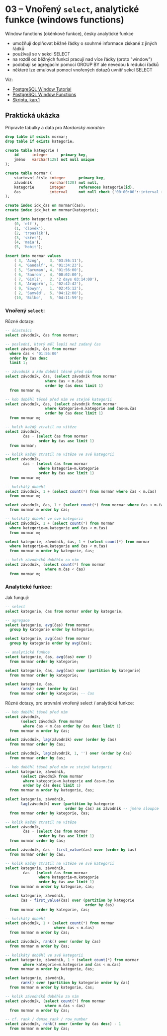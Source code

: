# 03 – Vnořený `select`, analytické funkce (windows functions)

Window functions (okénkové funkce), česky analytické funkce

- umožňují doplňovat běžné řádky o souhrné informace získané z jiných řádků
- používají se v sekci SELECT
- na rozdíl od běžných funkcí pracují nad více řádky (proto "window")
- podobají se agregacím pomocí GROUP BY ale nevedou k redukci řádků
- některé lze emulovat pomocí vnořených dotazů uvnitř sekcí SELECT

Viz:

- [PostgreSQL Window Tutorial](https://www.postgresql.org/docs/current/tutorial-window.html)
- [PostgreSQL Window Functions](https://www.postgresql.org/docs/current/functions-window.html)
- [Skripta, kap.1](https://ki.ujep.cz/opory/Aplikovana_Informatika/Bc/Relacni_databazove_systemy.pdf)

## Praktická ukázka

Připravte tabulky a data pro _Mordorský maratón_:

```sql
drop table if exists mormar;
drop table if exists kategorie;

create table kategorie (
    id      integer      primary key,
    jméno   varchar(128) not null unique
);

create table mormar (
    startovní_číslo integer      primary key,
    závodník        varchar(128) not null,
    kategorie       integer	     references kategorie(id),
    čas             interval     not null check ('00:00:00'::interval < čas)
);

create index idx_čas on mormar(čas);
create index idx_kat on mormar(kategorie);

insert into kategorie values
    (0, 'elf'),
    (1, 'člověk'),
    (2, 'trpaslík'),
    (3, 'skřet'),
    (4, 'maia'),
    (5, 'hobit');

insert into mormar values
    ( 3, 'Azog',    3, '03:56:11'),
    ( 4, 'Gandalf', 4, '01:34:23'),
    ( 5, 'Saruman', 4, '01:56:00'),
    ( 6, 'Sauron',  4, '00:02:00'),
    ( 7, 'Gimli',   2, '2 days 03:14:00'),
    ( 8, 'Aragorn', 1, '02:42:42'),
    ( 9, 'Eowyn',   1, '02:45:12'),
    ( 2, 'Samvěd',  5, '04:12:00'),
    (10, 'Bilbo',   5, '04:11:59');
```

### Vnořený `select`:

Různé dotazy:

```sql
-- účastníci
select závodník, čas from mormar;

-- poslední, který měl lepší než zadaný čas
select závodník, čas from mormar
  where čas < '01:56:00'
  order by čas desc
  limit 1;

-- závodník a kdo doběhl těsně před ním
select závodník, čas, (select závodník from mormar
                  where čas < m.čas
                  order by čas desc limit 1)
  from mormar m;

-- kdo doběhl těsně před ním ve stejné kategorii
select závodník, čas, (select závodník from mormar
                  where kategorie=m.kategorie and čas<m.čas
                  order by čas desc limit 1)
  from mormar m;

-- kolik každý ztratil na vítěze
select závodník,
        čas - (select čas from mormar
               order by čas asc limit 1)
  from mormar;

-- kolik každý ztratil na vítěze ve své kategorii
select závodník,
        čas - (select čas from mormar
               where kategorie=m.kategorie
               order by čas asc limit 1)
  from mormar m;

-- kolikátý doběhl
select závodník, 1 + (select count(*) from mormar where čas < m.čas)
  from mormar m;

select závodník, čas, 1 + (select count(*) from mormar where čas < m.čas)
  from mormar m order by čas;

-- kolikátý doběhl ve své kategorii
select závodník, 1 + (select count(*) from mormar
  where kategorie=m.kategorie and čas < m.čas)
  from mormar m;

select kategorie, závodník, čas, 1 + (select count(*) from mormar
  where kategorie=m.kategorie and čas < m.čas)
  from mormar m order by kategorie, čas;

-- kolik závodníků doběhlo za ním
select závodník, (select count(*) from mormar
                  where m.čas < čas)
  from mormar m;
```

### Analytické funkce:

Jak fungují:

```sql
-- select
select kategorie, čas from mormar order by kategorie;

-- agregace
select kategorie, avg(čas) from mormar
  group by kategorie order by kategorie;

select kategorie, avg(čas) from mormar
  group by kategorie order by avg(čas);

-- analytické funkce
select kategorie, čas, avg(čas) over ()
  from mormar order by kategorie;

select kategorie, čas, avg(čas) over (partition by kategorie)
  from mormar order by kategorie;

select kategorie, čas,
       rank() over (order by čas)
  from mormar order by kategorie; -- čas
```

Různé dotazy, pro srovnání vnořený select / analytická funkce:

```sql
-- kdo doběhl těsně před ním
select závodník,
       (select závodník from mormar
        where čas < m.čas order by čas desc limit 1)
  from mormar m order by čas;

select závodník, lag(závodník) over (order by čas)
  from mormar order by čas;

select závodník, lag(závodník, 1, '') over (order by čas)
  from mormar order by čas;

-- kdo doběhl těsně před ním ve stejné kategorii
select kategorie, závodník,
       (select závodník from mormar
        where kategorie=m.kategorie and čas<m.čas
        order by čas desc limit 1)
  from mormar m order by kategorie, čas;

select kategorie, závodník,
       lag(závodník) over (partition by kategorie
                           order by čas) as závodník -- jméno sloupce
  from mormar order by kategorie, čas;

-- kolik každý ztratil na vítěze
select závodník,
        čas - (select čas from mormar
               order by čas asc limit 1)
  from mormar order by čas;

select závodník, čas - first_value(čas) over (order by čas)
  from mormar order by čas;

-- kolik každý ztratil na vítěze ve své kategorii
select kategorie, závodník,
        čas - (select čas from mormar
               where kategorie=m.kategorie
               order by čas asc limit 1)
  from mormar m order by kategorie, čas;

select kategorie, závodník,
       čas - first_value(čas) over (partition by kategorie
                                    order by čas)
  from mormar order by kategorie, čas;

-- kolikátý doběhl
select závodník, 1 + (select count(*) from mormar
                      where čas < m.čas)
  from mormar m order by čas;

select závodník, rank() over (order by čas)
  from mormar m order by čas;

-- kolikátý doběhl ve své kategorii
select kategorie, závodník, 1 + (select count(*) from mormar
        where kategorie=m.kategorie and čas < m.čas)
  from mormar m order by kategorie, čas;

select kategorie, závodník,
       rank() over (partition by kategorie order by čas)
  from mormar m order by kategorie, čas;

-- kolik závodníků doběhlo za ním
select závodník, (select count(*) from mormar
                  where m.čas < čas)
  from mormar m order by čas;

-- cf. rank / dense_rank / row_number
select závodník, rank() over (order by čas desc) - 1
  from mormar m order by čas;
```

<!-- ## Pokračování z [lekce 02](../02/README.md): referenční integrita a integrita dat

#### Databáze se musí umět ubránit špatným datům!

Tabulky `city`, `weather` s klíči, indexy a validací (omezením) dat:

- [Klíče, unikátní index, omezení](./weather-1.sql)
- [Jednodušší, modernější syntaxe, přidán cizí klíč](./weather-2.sql)
- [Zjednodušená syntaxe](./weather-3.sql)
- [Vložení dat](./weather-insert.sql)

JOIN a WHERE nyní používají indexovaná pole:

```sql
SELECT * FROM city;
SELECT * FROM weather;
SELECT * FROM city, weather;

SELECT * FROM city, weather WHERE id = city_id;
SELECT name, temp_lo as lo, temp_hi as hi FROM city, weather WHERE id = city_id;

SELECT * FROM city JOIN weather ON id = city_id;

SELECT * FROM city LEFT JOIN weather ON id = city_id;
SELECT * FROM city RIGHT JOIN weather ON id = city_id; -- zde stejné jako inner join! FK to jistí.
```

### Mazání záznamů se závislými záznamy:

Nelze:

- [ON DELETE NO ACTION](./weather-no-action.sql) (default)
- [ON DELETE RESTRICT](./weather-restrict.sql)

Lze:

- [ON DELETE CASCADE](./weather-cascade.sql)

Ale pak pozor:

```sql
DELETE FROM city; -- POOF! Obě tabulky vyprázdněné.
``` -->
